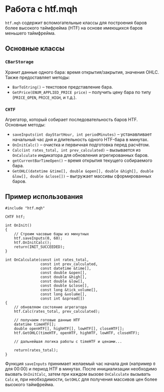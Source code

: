 # Работа с htf.mqh

`htf.mqh` содержит вспомогательные классы для построения баров более высокого таймфрейма (HTF) на основе имеющихся баров меньшего таймфрейма.

## Основные классы

### `CBarStorage`
Хранит данные одного бара: время открытия/закрытия, значения OHLC. Также предоставляет методы:
- `BarToString()` – текстовое представление бара.
- `GetPrice(ENUM_APPLIED_PRICE price)` – получить цену бара по типу (`PRICE_OPEN`, `PRICE_HIGH`, и т.д.).

### `CHTF`
Агрегатор, который собирает последовательность баров HTF. Основные методы:
- `saveInputs(int dayStartHour, int periodMinutes)` – устанавливает начальный час дня и длительность одного HTF-бара в минутах.
- `OnInitCalc()` – очистка и первичная подготовка перед расчётом.
- `Calc(int rates_total, int prev_calculated)` – вызывается из `OnCalculate` индикатора для обновления агрегированных баров.
- `getCurrentBarTimeOpen()` – время открытия текущего собираемого бара.
- `GetOHLC(datetime &time[], double &open[], double &high[], double &low[], double &close[])` – выгружает массивы сформированных баров.

## Пример использования
```mq4
#include "htf.mqh"

CHTF htf;

int OnInit()
{
    // Строим часовые бары из минутных
    htf.saveInputs(0, 60);
    htf.OnInitCalc();
    return(INIT_SUCCEEDED);
}

int OnCalculate(const int rates_total,
                const int prev_calculated,
                const datetime &time[],
                const double &open[],
                const double &high[],
                const double &low[],
                const double &close[],
                const long &tick_volume[],
                const long &volume[],
                const int &spread[])
{
    // обновляем состояние агрегатора
    htf.Calc(rates_total, prev_calculated);

    // получаем готовые данные HTF
    datetime timeHTF[];
    double openHTF[], highHTF[], lowHTF[], closeHTF[];
    htf.GetOHLC(timeHTF, openHTF, highHTF, lowHTF, closeHTF);

    // дальнейшая логика работы с timeHTF и ценами...

    return(rates_total);
}
```

Функция `saveInputs` принимает желаемый час начала дня (например `0` для 00:00) и период HTF в минутах. После инициализации необходимо вызвать `OnInitCalc`, затем при каждом вызове `OnCalculate` вызывать `Calc` и, при необходимости, `GetOHLC` для получения массивов цен более высокого таймфрейма.

